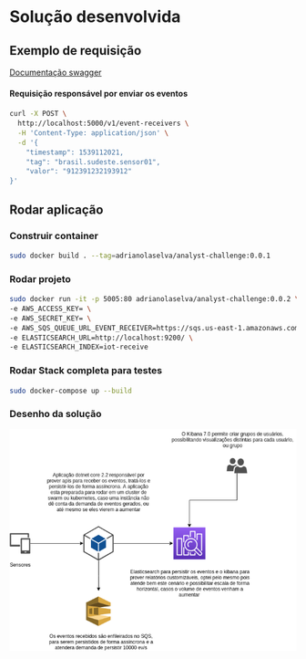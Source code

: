 
# Solução desenvolvida


## Exemplo de requisição

[Documentação swagger](http://localhost:5000/swagger/index.html)

#### Requisição responsável por enviar os eventos

```sh
curl -X POST \
  http://localhost:5000/v1/event-receivers \
  -H 'Content-Type: application/json' \
  -d '{
    "timestamp": 1539112021,
    "tag": "brasil.sudeste.sensor01",
    "valor": "912391232193912"
}'
```

## Rodar aplicação

### Construir container

```sh
sudo docker build . --tag=adrianolaselva/analyst-challenge:0.0.1
```

### Rodar projeto

```sh
sudo docker run -it -p 5005:80 adrianolaselva/analyst-challenge:0.0.2 \
-e AWS_ACCESS_KEY= \
-e AWS_SECRET_KEY= \
-e AWS_SQS_QUEUE_URL_EVENT_RECEIVER=https://sqs.us-east-1.amazonaws.com/123123213121/queue-event-receiver \
-e ELASTICSEARCH_URL=http://localhost:9200/ \
-e ELASTICSEARCH_INDEX=iot-receive
```

### Rodar Stack completa para testes

```sh
sudo docker-compose up --build
```

### Desenho da solução

![Arquitetura da solução](img/arquitetura-solucao.png)
